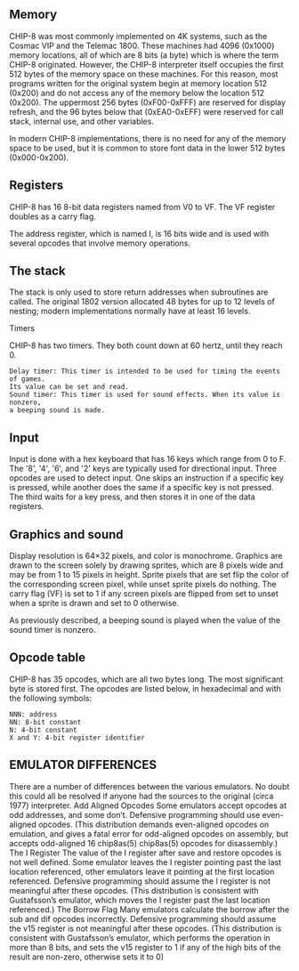 ## Memory

CHIP-8 was most commonly implemented on 4K systems, such as the Cosmac VIP
and the Telemac 1800. These machines had 4096 (0x1000) memory locations,
all of which are 8 bits (a byte) which is where the term CHIP-8 originated.
However, the CHIP-8 interpreter itself occupies the first 512 bytes of the
memory space on these machines. For this reason, most programs written for
the original system begin at memory location 512 (0x200) and do not access
any of the memory below the location 512 (0x200). The uppermost 256 bytes
(0xF00-0xFFF) are reserved for display refresh, and the 96 bytes below that
(0xEA0-0xEFF) were reserved for call stack, internal use, and other variables.

In modern CHIP-8 implementations, there is no need for any of the memory space
to be used, but it is common to store font data in the lower 512 bytes
(0x000-0x200).

## Registers

CHIP-8 has 16 8-bit data registers named from V0 to VF. The VF register
doubles as a carry flag.

The address register, which is named I, is 16 bits wide and is used with
several opcodes that involve memory operations.

## The stack

The stack is only used to store return addresses when subroutines are called.
The original 1802 version allocated 48 bytes for up to 12 levels of nesting;
modern implementations normally have at least 16 levels.

Timers

CHIP-8 has two timers. They both count down at 60 hertz, until they reach 0.

    Delay timer: This timer is intended to be used for timing the events of games.
    Its value can be set and read.
    Sound timer: This timer is used for sound effects. When its value is nonzero,
    a beeping sound is made.

## Input

Input is done with a hex keyboard that has 16 keys which range from 0 to F.
The '8', '4', '6', and '2' keys are typically used for directional input.
Three opcodes are used to detect input. One skips an instruction if a specific
key is pressed, while another does the same if a specific key is not pressed.
The third waits for a key press, and then stores it in one of the data registers.

## Graphics and sound

Display resolution is 64×32 pixels, and color is monochrome. Graphics are drawn
to the screen solely by drawing sprites, which are 8 pixels wide and may be
from 1 to 15 pixels in height. Sprite pixels that are set flip the color of
the corresponding screen pixel, while unset sprite pixels do nothing.
The carry flag (VF) is set to 1 if any screen pixels are flipped from set to
unset when a sprite is drawn and set to 0 otherwise.

As previously described, a beeping sound is played when the value of the
sound timer is nonzero.

## Opcode table

CHIP-8 has 35 opcodes, which are all two bytes long. The most significant byte
is stored first. The opcodes are listed below, in hexadecimal and with the
following symbols:

    NNN: address
    NN: 8-bit constant
    N: 4-bit constant
    X and Y: 4-bit register identifier


## EMULATOR DIFFERENCES
There are a number of differences between the various emulators. No doubt this could all be resolved if anyone had the sources to the original (circa 1977) interpreter.
Add Aligned Opcodes
Some emulators accept opcodes at odd addresses, and some don’t. Defensive programming should use even-aligned opcodes. (This distribution demands even-aligned opcodes on emulation, and gives a fatal error for odd-aligned opcodes on assembly, but accepts odd-aligned
16
chip8as(5) chip8as(5)
opcodes for disassembly.)
The I Register
The value of the I register after save and restore opcodes is not well defined. Some emulator leaves the I register pointing past the last location referenced, other emulators leave it pointing at the first location referenced. Defensive programming should assume the I register is not meaningful after these opcodes. (This distribution is consistent with Gustafsson’s emulator, which moves the I register past the last location referenced.)
The Borrow Flag
Many emulators calculate the borrow after the sub and dif opcodes incorrectly. Defensive programming should assume the v15 register is not meaningful after these opcodes. (This distribution is consistent with Gustafsson’s emulator, which performs the operation in more than 8 bits, and sets the v15 register to 1 if any of the high bits of the result are non-zero, otherwise sets it to 0)